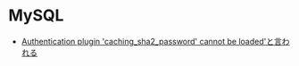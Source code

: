 
# MySQL

- [Authentication plugin 'caching_sha2_password' cannot be loaded'と言われる](https://qiita.com/uutarou10/items/94913e6e7536b713a574)

